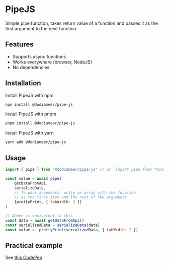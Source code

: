 # PipeJS

Simple pipe function, takes return value of a function and passes it as the first argument to the next function.

## Features

- Supports async functions
- Works everywhere (browser, NodeJS)
- No dependencies
  
## Installation

Install PipeJS with npm

```bash
npm install @dodiameer/pipe-js
```

Install PipeJS with pnpm

```bash
pnpm install @dodiameer/pipe-js
```

Install PipeJS with yarn

```bash
yarn add @dodiameer/pipe-js
``` 

## Usage

```js
import { pipe } from "@dodiameer/pipe-js" // or `import pipe from "@dodiameer/pipe-js"`

const value = await pipe(
    getDataFromApi,
    serializeData,
    // To pass arguments, write an array with the function
    // as the first item and the rest of the arguments
    [prettyPrint, { tabWidth: 2 }]
)

// Above is equivalent to this
const data = await getDataFromApi()
const serializedData = serializeData(data)
const value =  prettyPrint(serializedData, { tabWidth: 2 })
```

## Practical example

See [this CodePen](https://codepen.io/dodiameer/pen/xxdgQWO?editors=1111)